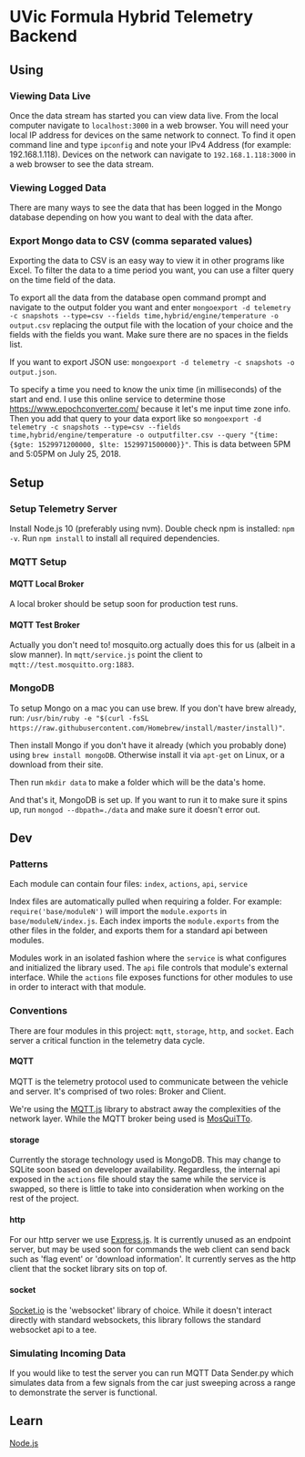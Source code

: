 # UVic Formula Hybrid Telemetry Backend

## Using

### Viewing Data Live

Once the data stream has started you can view data live. From the local computer navigate
to `localhost:3000` in a web browser. You will need your local IP address for devices on
the same network to connect. To find it open command line and type `ipconfig` and note
your IPv4 Address (for example: 192.168.1.118). Devices on the network can navigate to
`192.168.1.118:3000` in a web browser to see the data stream.

### Viewing Logged Data

There are many ways to see the data that has been logged in the Mongo database depending
on how you want to deal with the data after.

### Export Mongo data to CSV (comma separated values)

Exporting the data to CSV is an easy way to view it in other programs like Excel. To
filter the data to a time period you want, you can use a filter query on the time field
of the data.

To export all the data from the database open command prompt and navigate to the output
folder you want and enter `mongoexport -d telemetry -c snapshots --type=csv --fields
time,hybrid/engine/temperature -o output.csv` replacing the output file with the location
of your choice and the fields with the fields you want. Make sure there are no spaces in
the fields list.

If you want to export JSON use: `mongoexport -d telemetry -c snapshots -o output.json`.

To specify a time you need to know the unix time (in milliseconds) of the start and end.
I use this online service to determine those https://www.epochconverter.com/ because it
let's me input time zone info. Then you add that query to your data export like so
`mongoexport -d telemetry -c snapshots --type=csv --fields time,hybrid/engine/temperature
-o outputfilter.csv --query "{time: {$gte: 1529971200000, $lte: 1529971500000}}"`. This
is data between 5PM and 5:05PM on July 25, 2018.

## Setup

### Setup Telemetry Server

Install Node.js 10 (preferably using nvm). Double check npm is installed: `npm -v`. Run
`npm install` to install all required dependencies.

### MQTT Setup

#### MQTT Local Broker

A local broker should be setup soon for production test runs.

#### MQTT Test Broker

Actually you don't need to! mosquito.org actually does this for us (albeit in a slow
manner).  In `mqtt/service.js` point the client to `mqtt://test.mosquitto.org:1883`.

### MongoDB

To setup Mongo on a mac you can use brew. If you don't have brew already, run:
`/usr/bin/ruby -e "$(curl -fsSL
https://raw.githubusercontent.com/Homebrew/install/master/install)"`.

Then install Mongo if you don't have it already (which you probably done) using `brew
install mongoDB`. Otherwise install it via `apt-get` on Linux, or a download from their
site.

Then run `mkdir data` to make a folder which will be the data's home.

And that's it, MongoDB is set up. If you want to run it to make sure it spins up, run
`mongod --dbpath=./data` and make sure it doesn't error out.

## Dev

### Patterns

Each module can contain four files: `index`, `actions`, `api`, `service`

Index files are automatically pulled when requiring a folder. For example:
`require('base/moduleN')` will import the `module.exports` in `base/moduleN/index.js`.
Each index imports the `module.exports` from the other files in the folder, and exports
them for a standard api between modules.

Modules work in an isolated fashion where the `service` is what configures and
initialized the library used. The `api` file controls that module's external interface.
While the `actions` file exposes functions for other modules to use in order to interact
with that module.

### Conventions

There are four modules in this project: `mqtt`, `storage`, `http`, and `socket`. Each
server a critical function in the telemetry data cycle.

#### MQTT

MQTT is the telemetry protocol used to communicate between the vehicle and server. It's
comprised of two roles: Broker and Client.

We're using the [MQTT.js](https://github.com/mqttjs/MQTT.js) library to abstract away the
complexities of the network layer. While the MQTT broker being used is
[MosQuiTTo](mosquitto.org).

#### storage

Currently the storage technology used is MongoDB. This may change to SQLite soon based on
developer availability.  Regardless, the internal api exposed in the `actions` file
should stay the same while the service is swapped, so there is little to take into
consideration when working on the rest of the project.

#### http

For our http server we use [Express.js](https://expressjs.com/). It is currently unused
as an endpoint server, but may be used soon for commands the web client can send back
such as 'flag event' or 'download information'. It currently serves as the http client
that the socket library sits on top of.

#### socket

[Socket.io](https://socket.io/) is the 'websocket' library of choice. While it doesn't
interact directly with standard websockets, this library follows the standard websocket
api to a tee.

### Simulating Incoming Data
If you would like to test the server you can run MQTT Data Sender.py which simulates data
from a few signals from the car just sweeping across a range to demonstrate the server is
functional.

## Learn

[Node.js](https://nodejs.org/)
